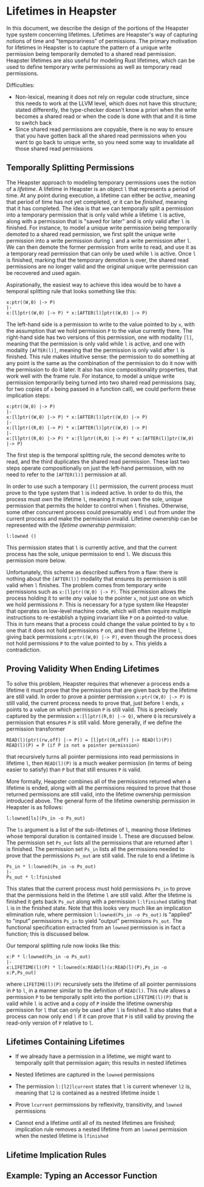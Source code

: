 
# Lifetimes in Heapster

In this document, we describe the design of the portions of the Heapster type
system concerning lifetimes. Lifetimes are Heapster's way of capturing notions
of time and "temporariness" of permissions. The primary motivation for lifetimes
in Heapster is to capture the pattern of a unique write permission being
temporarily demoted to a shared read permission. Heapster lifetimes are also
useful for modeling Rust lifetimes, which can be used to define temporary write
permissions as well as temporary read permissions.


Difficulties:
* Non-lexical, meaning it does not rely on regular code structure, since this
  needs to work at the LLVM level, which does not have this structure; stated
  differently, the type-checker doesn't know a priori when the write becomes a
  shared read or when the code is done with that and it is time to switch back
* Since shared read permissions are copyable, there is no way to ensure that you
  have gotten back all the shared read permissions when you want to go back to
  unique write, so you need some way to invalidate all those shared read
  permissions



## Temporally Splitting Permissions

The Heapster approach to modeling temporary permissions uses the notion of a
_lifetime_. A lifetime in Heapster is an object `l` that represents a period of
time. At any point during execution, a lifetime can either be _active_, meaning
that period of time has not yet completed, or it can be _finished_, meaning that
it has completed. The idea is that we can temporally split a permission into a
temporary permission that is only valid while a lifetime `l` is active, along
with a permission that is "saved for later" and is only valid after `l` is
finished. For instance, to model a unique write permission being temporarily
demoted to a shared read permission, we first split the unique write permission
into a write permission during `l` and a write permission after `l`. We can then
demote the former permission from write to read, and use it as a temporary read
permission that can only be used while `l` is active. Once `l` is finished,
marking that the temporary demotion is over, the shared read permissions are no
longer valid and the original unique write permission can be recovered and used
again.

Aspirationally, the easiest way to achieve this idea would be to have a temporal
splitting rule that looks something like this:

```
x:ptr((W,0) |-> P)
|-
x:[l]ptr((W,0) |-> P) * x:[AFTER(l)]ptr((W,0) |-> P)
```

The left-hand side is a permission to write to the value pointed to by `x`, with
the assumption that we hold permission `P` to the value currently there. The
right-hand side has two versions of this permission, one with modality `[l]`,
meaning that the permission is only valid while `l` is active, and one with
modality `[AFTER(l)]`, meaning that the permission is only valid after `l` is
finished. This rule makes intuitive sense: the permission to do something at any
point is the same as the combination of the permission to do it now with the
permission to do it later. It also has nice compositionality properties, that
work well with the frame rule. For instance, to model a unique write permission
temporarily being turned into two shared read permissions (say, for two copies
of `x` being passed in a function call), we could perform these implication
steps:

```
x:ptr((W,0) |-> P)
|-
x:[l]ptr((W,0) |-> P) * x:[AFTER(l)]ptr((W,0) |-> P)
|-
x:[l]ptr((R,0) |-> P) * x:[AFTER(l)]ptr((W,0) |-> P)
|-
x:[l]ptr((R,0) |-> P) * x:[l]ptr((R,0) |-> P) * x:[AFTER(l)]ptr((W,0) |-> P)
```

The first step is the temporal splitting rule, the second demotes write to read,
and the third duplicates the shared read permission. These last two steps
operate compositionally on just the left-hand permission, with no need to
refer to the `[AFTER(l)]` permission at all.

In order to use such a temporary `[l]` permission, the current process must
prove to the type system that `l` is indeed active. In order to do this, the
process must _own_ the lifetime `l`, meaning it must own the sole, unique
permission that permits the holder to control when `l` finishes. Otherwise, some
other concurrent process could presumably end `l` out from under the current
process and make the permission invalid. Lifetime ownership can be represented
with the _lifetime ownership permission_:

```
l:lowned ()
```

This permission states that `l` is currently active, and that the current
process has the sole, unique permission to end `l`. We discuss this permission
more below.


Unfortunately, this scheme as described suffers from a flaw: there is nothing
about the `[AFTER(l)]` modality that ensures its permission is still valid when
`l` finishes. The problem comes from temporary write permissions such as
`x:[l]ptr((W,0) |-> P)`. This permission allows the process holding it to write
_any_ value to the pointer `x`, not just one on which we hold permissions `P`.
This is necessary for a type system like Heapster that operates on low-level
machine code, which will often require multiple instructions to re-establish a
typing invariant like `P` on a pointed-to value. This in turn means that a
process could change the value pointed to by `x` to one that it does not hold
permissions `P` on, and then end the lifetime `l`, giving back permissions
`x:ptr((W,0) |-> P)`, even though the process does not hold permissions `P` to
the value pointed to by `x`. This yields a contradiction.


## Proving Validity When Ending Lifetimes

To solve this problem, Heapster requires that whenever a process ends a lifetime
it must prove that the permissions that are given back by the lifetime are still
valid. In order to prove a pointer permission `x:ptr((W,0) |-> P)` is still
valid, the current process needs to prove that, just before `l` ends, `x` points
to a value on which permission `P` is still valid. This is precisely captured by
the permission `x:[l]ptr((R,0) |-> Q)`, where `Q` is recursively a permission
that ensures `P` is still valid. More generally, if we define the permission
transformer

```
READ(l)(ptr((rw,off) |-> P)) = [l]ptr((R,off) |-> READ(l)(P))
READ(l)(P) = P (if P is not a pointer permission)
```

that recursively turns all pointer permissions into read permissions in lifetime
`l`, then `READ(l)(P)` is a much weaker permission (in terms of being easier to
satisfy) than `P` but that still ensures `P` is valid.

More formally, Heapster combines all of the permissions returned when a lifetime
is ended, along with all the permissions required to prove that those returned
permissions are still valid, into the lifetime ownership permission introduced
above. The general form of the lifetime ownership permission in Heapster is as
follows:

```
l:lowned[ls](Ps_in -o Ps_out)
```

The `ls` argument is a list of the sub-lifetimes of `l`, meaning those lifetimes
whose temporal duration is contained inside `l`. These are discussed below. The
permission set `Ps_out` lists all the permissions that are returned after `l` is
finished. The permission set `Ps_in` lists all the permissions needed to prove
that the permissions `Ps_out` are still valid. The rule to end a lifetime is

```
Ps_in * l:lowned(Ps_in -o Ps_out)
|-
Ps_out * l:lfinished
```

This states that the current process must hold permissions `Ps_in` to prove that
the permissions held in the lifetime `l` are still valid. After the lifetime is
finished it gets back `Ps_out` along with a permission `l:lfinished` stating
that `l` is in the finished state. Note that this looks very much like an
implication elimination rule, where permission `l:lowned(Ps_in -o Ps_out)` is
"applied" to "input" permissions `Ps_in` to yield "output" permissions `Ps_out`.
The functional specification extracted from an `lowned` permission is in fact a
function; this is discussed below.


Our temporal splitting rule now looks like this:

```
x:P * l:lowned(Ps_in -o Ps_out)
|-
x:LIFETIME(l)(P) * l:lowned(x:READ(l)(x:READ(l)(P),Ps_in -o x:P,Ps_out)
```

where `LIFETIME(l)(P)` recursively sets the lifetime of all pointer permissions
in `P` to `l`, in a manner similar to the definition of `READ(l)`. This rule
allows a permission `P` to be temporally split into the portion `LIFETIME(l)(P)`
that is valid while `l` is active and a copy of `P` inside the lifetime
ownership permission for `l` that can only be used after `l` is finished. It
also states that a process can now only end `l` if it can prove that `P` is
still valid by proving the read-only version of `P` relative to `l`.


## Lifetimes Containing Lifetimes

- If we already have a permission in a lifetime, we might want to temporally split that
    permission again; this results in nested lifetimes

- Nested lifetimes are captured in the `lowned` permissions

- The permission `l:[l2]lcurrent` states that `l` is current whenever `l2` is,
  meaning that `l2` is contained as a nestred lifetime inside `l`

- Prove `lcurrent` permimssions by reflexivity, transitivity, and `lowned` permissions

- Cannot end a lifetime until all of its nested lifetimes are finished;
  implication rule removes a nested lifetime from an `lowned` permission when
  the nested lifetime is `lfinished`


## Lifetime Implication Rules


## Example: Typing an Accessor Function

